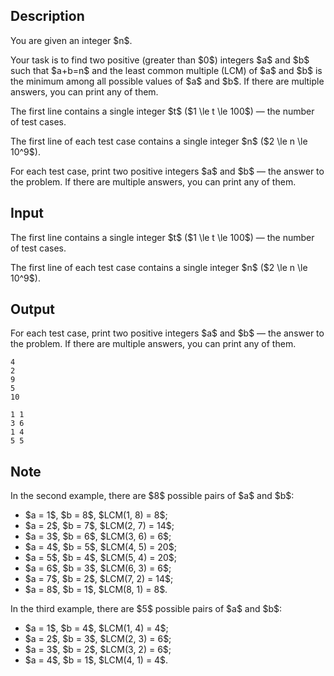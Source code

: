 ## Description

<div><p>You are given an integer $n$.</p><p>Your task is to find two positive (greater than $0$) integers $a$ and $b$ such that $a+b=n$ and the least common multiple (LCM) of $a$ and $b$ is the minimum among all possible values of $a$ and $b$. If there are multiple answers, you can print any of them.</p></div><div class="input-specification"><p>The first line contains a single integer $t$ ($1 \le t \le 100$)&nbsp;— the number of test cases.</p><p>The first line of each test case contains a single integer $n$ ($2 \le n \le 10^9$).</p></div><div class="output-specification"><p>For each test case, print two positive integers $a$ and $b$&nbsp;— the answer to the problem. If there are multiple answers, you can print any of them.</p></div>

## Input

<p>The first line contains a single integer $t$ ($1 \le t \le 100$)&nbsp;— the number of test cases.</p><p>The first line of each test case contains a single integer $n$ ($2 \le n \le 10^9$).</p>

## Output

<p>For each test case, print two positive integers $a$ and $b$&nbsp;— the answer to the problem. If there are multiple answers, you can print any of them.</p>





```input1|2,4
4
2
9
5
10
```




```output1
1 1
3 6
1 4
5 5
```



## Note

<p>In the second example, there are $8$ possible pairs of $a$ and $b$:</p><ul> <li> $a = 1$, $b = 8$, $LCM(1, 8) = 8$; </li><li> $a = 2$, $b = 7$, $LCM(2, 7) = 14$; </li><li> $a = 3$, $b = 6$, $LCM(3, 6) = 6$; </li><li> $a = 4$, $b = 5$, $LCM(4, 5) = 20$; </li><li> $a = 5$, $b = 4$, $LCM(5, 4) = 20$; </li><li> $a = 6$, $b = 3$, $LCM(6, 3) = 6$; </li><li> $a = 7$, $b = 2$, $LCM(7, 2) = 14$; </li><li> $a = 8$, $b = 1$, $LCM(8, 1) = 8$. </li></ul><p>In the third example, there are $5$ possible pairs of $a$ and $b$:</p><ul> <li> $a = 1$, $b = 4$, $LCM(1, 4) = 4$; </li><li> $a = 2$, $b = 3$, $LCM(2, 3) = 6$; </li><li> $a = 3$, $b = 2$, $LCM(3, 2) = 6$; </li><li> $a = 4$, $b = 1$, $LCM(4, 1) = 4$. </li></ul>
